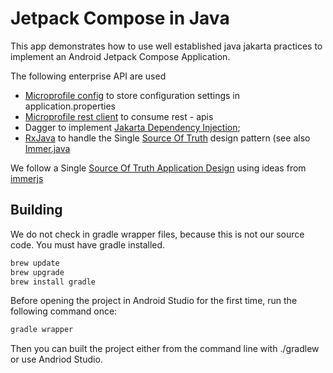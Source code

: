 # Jetpack Compose in Java

This app demonstrates how to use well established java jakarta practices to implement an Android Jetpack Compose Application.

The following enterprise API are used

- [Microprofile config](https://microprofile.io/specifications/microprofile-config/) to store configuration settings in application.properties
- [Microprofile rest client](https://microprofile.io/specifications/microprofile-rest-client/) to consume rest - apis
- Dagger to implement [Jakarta Dependency Injection](https://projects.eclipse.org/projects/ee4j.cdi);
- [RxJava](https://reactivex.io/) to handle the Single [Source Of Truth](https://redux.js.org/understanding/thinking-in-redux/motivation) design pattern (see also [Immer.java](./app/src/main/java/at/htl/leonding/util/immer/Immer.java)

We follow a Single [Source Of Truth Application Design](https://redux.js.org/understanding/thinking-in-redux/three-principles) using ideas from [immerjs](https://immerjs.github.io/immer/)

## Building

We do not check in gradle wrapper files, because this is not our source code.
You must have gradle installed.

``` bash
brew update
brew upgrade
brew install gradle
```
Before opening the project in Android Studio for the first time, run the following command once:

``` bash
gradle wrapper
```

Then you can built the project either from the command line with ./gradlew or use Andriod Studio.
